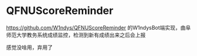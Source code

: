# QFNUScoreReminder
https://github.com/W1ndys/QFNUScoreReminder 的W1ndysBot端实现，曲阜师范大学教务系统成绩监控，检测到新有成绩出来之后会上报

感觉没啥用，弃用了
